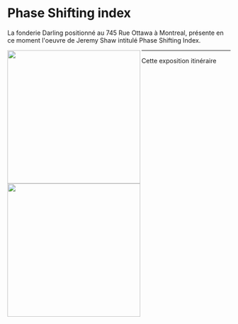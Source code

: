 # Phase Shifting index
La fonderie Darling positionné au 745 Rue Ottawa à Montreal, présente en ce moment l'oeuvre de Jeremy Shaw intitulé Phase Shifting Index.

<img align="left" width="300" src="media/pamphlet_oeuvre.JPG">
<img align="left" width="300" src="media/entree_fonderie.JPG">  


----


Cette exposition itinéraire 
